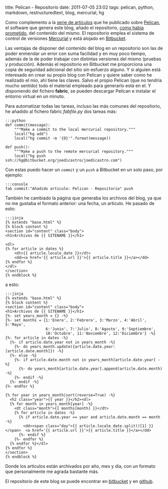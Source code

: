 title: Pelican - Repositorio
date: 2011-07-05 23:02
tags:  pelican, python, markdown, restructuredtext, blog, mercurial, hg


Como complemento a la [serie de artículos][0] que he publicado sobre [Pelican][1], 
el software que genera este blog, añado el repositorio, [como había prometido][2], 
del contenido del mismo. El repositorio emplea el sistema de control de versiones 
[Mercurial][3] y está alojado en [Bitbucket][4].

  [0]: http://joedicastro.com/tag/pelican.html
  [1]: http://docs.notmyidea.org/alexis/pelican/
  [2]: http://joedicastro.com/pelican-configuracion-y-personalizacion.html
  [3]: http://mercurial.selenic.com/
  [4]: https://bitbucket.org/
  
Las ventajas de disponer del contenido del blog en un repositorio son las de 
poder enmendar un error con suma facilidad y en muy poco tiempo, además de la de 
poder trabajar con distintas versiones del mismo (pruebas y producción). Además 
el repositorio en Bitbucket me proporciona una copia de seguridad adicional del 
sitio sin esfuerzo alguno. Y si alguien está interesado en crear su propio blog 
con Pelican y quiere saber como he realizado el mio, ahí tiene las claves. Salvo 
el propio Pelican (que no tendría mucho sentido) todo el material empleado para 
generarlo está en el. Y disponiendo del fichero **fabric**, se pueden descargar 
Pelican e instalar el entorno virtual en un minuto. 

Para automatizar todas las tareas, incluso las más comunes del repositorio, he 
añadido al fichero fabric *fabfile.py* dos tareas más:

    :::python
    def commit(message):
        """Make a commit to the local mercurial repository."""
        local("hg add")
        local("hg commit -m '{0}'".format(message))

    def push():
        """Make a push to the remote mercurial repository."""
        local("hg push ssh://hg@bitbucket.org/joedicastro/joedicastro.com")

Con estas puedo hacer un `commit` y un `push` a Bitbucket en un solo paso, por 
ejemplo:

    :::console
    fab commit:"Añadido articulo: Pelican - Repositorio" push
    
    
También he cambiado la página que generaba los archivos del blog, ya que no me 
gustaba el formato anterior: una fecha, un articulo. He pasado de esto:

    :::jinja
    {% extends "base.html" %}
    {% block content %}
    <section id="content" class="body">
    <h1>Archivos de {{ SITENAME }}</h1>

    <dl>
    {% for article in dates %}
        <dt>{{ article.locale_date }}</dt>
        <dd><a href='{{ article.url }}'>{{ article.title }}</a></dd>
    {% endfor %}
    </dl>
    </section>
    {% endblock %}

a esto:

    :::jinja
    {% extends "base.html" %}
    {% block content %}
    <section id="content" class="body">
    <h1>Archivos de {{ SITENAME }}</h1>
    {%- set years_month = {} -%}
    {%- set months = {1:'Enero', 2:'Febrero', 3:'Marzo', 4:'Abril', 5:'Mayo', 
				      6:'Junio', 7:'Julio', 8:'Agosto', 9:'Septiembre', 
				      10:'Octubre', 11:'Noviembre', 12:'Diciembre'} -%} 
    {%- for article in dates -%}
      {%- if article.date.year not in years_month -%}
        {%- do years_month.update({article.date.year:[article.date.month]}) -%}
      {%- else -%}
      	{%- if article.date.month not in years_month[article.date.year] -%}	
	      {%- do years_month[article.date.year].append(article.date.month) -%}
        {%- endif -%}
      {%- endif -%}
    {%- endfor %}

    {% for year in years_month|sort(reverse=True) -%}
      <h2 class="year">{{ year }}</h2><dl>	
      {% for month in years_month[year] -%}
        <dt class="month">{{ months[month] }}</dt>
        {% for article in dates -%}
          {% if article.date.year == year and article.date.month == month -%}
      	    <dd><span class="day">{{ article.locale_date.split()[1] }}</span>  <a href='{{ article.url }}'>{{ article.title }}</a></dd>
      	  {%- endif %}
        {%- endfor %}
      {% endfor %}</dl>
    {% endfor %}
    </section>
    {% endblock %}

Donde los artículos están archivados por año, mes y día, con un formato que 
personalmente me agrada bastante más.

El repositorio de este blog se puede encontrar en [bitbucket][bb] y en 
[github][gh].

  [bb]: http://bitbucket.org/joedicastro/joedicastro.com 
  [gh]: http://github.com/joedicastro/joedicastro.com

